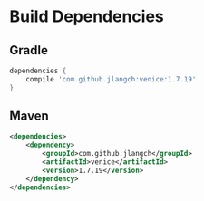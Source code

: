 # Build Dependencies


## Gradle

```groovy
dependencies {
    compile 'com.github.jlangch:venice:1.7.19'
}
```

## Maven

```xml
<dependencies>
    <dependency>
        <groupId>com.github.jlangch</groupId>
        <artifactId>venice</artifactId>
        <version>1.7.19</version>
    </dependency>
</dependencies>
```
